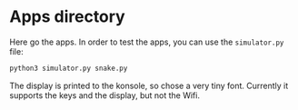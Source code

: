 # Apps directory

Here go the apps. In order to test the apps, you can use the `simulator.py`
file:

```bash
python3 simulator.py snake.py
```

The display is printed to the konsole, so chose a very tiny font. Currently it
supports the keys and the display, but not the Wifi.
